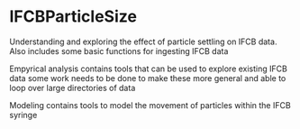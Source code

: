 # IFCBParticleSize
Understanding and exploring the effect of particle settling on IFCB data. Also includes some basic functions for ingesting IFCB data


Empyrical analysis contains tools that can be used to explore existing IFCB data some work needs to be done to make these more general and able to loop over large directories of data


Modeling contains tools to model the movement of particles within the IFCB syringe
